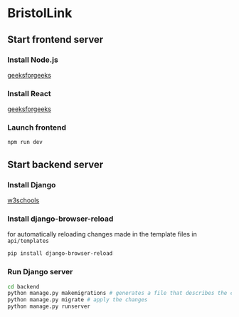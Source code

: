 # BristolLink

## Start frontend server

### Install Node.js

[geeksforgeeks](https://www.geeksforgeeks.org/nodejs/)

### Install React

[geeksforgeeks](https://www.geeksforgeeks.org/react/)

### Launch frontend

```bash
npm run dev
```

## Start backend server

### Install Django

[w3schools](https://www.w3schools.com/django/django_install_django.php)

### Install django-browser-reload

for automatically reloading changes made in the template files in `api/templates`

```bash
pip install django-browser-reload
```

### Run Django server

```bash
cd backend
python manage.py makemigrations # generates a file that describes the config of the models/database
python manage.py migrate # apply the changes 
python manage.py runserver
```